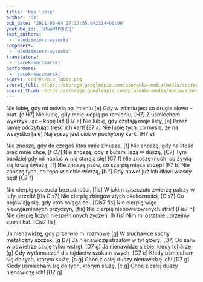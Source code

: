 ```yaml
---
title: 'Nie lubię'
author: 'DX'
pub_date: '2011-06-04 17:17:55.042314+00:00'
youtube_id: 'SMwaMTP8HSQ'
text_authors:
 - 'wlodzimierz-wysocki'
composers:
 - 'wlodzimierz-wysocki'
translators:
 - 'jacek-kaczmarski'
performers:
 - 'jacek-kaczmarski'
score1: scores/nie_lubie.png
score1_full: https://storage.googleapis.com/piosenka-media/media/scores/nie_lubie.png
score1_thumb: https://storage.googleapis.com/piosenka-media/media/scores/nie_lubie.png.180x0_q85_upscale.jpg
---
```


Nie lubię, gdy mi mówią po imieniu [e]
Gdy w zdaniu jest co drugie słowo – brat. [e H7]
Nie lubię, gdy mnie klepią po ramieniu, [H7]
Z uśmiechem wykrzykując – kopę lat! [H7 e]
Nie lubię, gdy czytają moje listy, [e]
Przez ramię odczytując treść ich kart! [E7 a]
Nie lubię tych, co myślą, że na wszystko [a e]
Najlepszy jest cios w pochylony kark. [H7 e]

Nie znoszę, gdy do czegoś ktoś mnie zmusza, [f]
Nie znoszę, gdy na litość brać mnie chce, [f C7]
Nie znoszę, gdy z butami lezą w duszę, [C7]
Tym bardziej gdy mi napluć w nią starają się! [C7 f]
Nie znoszę much, co żywią się krwią świeżą, [f]
Nie znoszę psów, co szarpią mięsa strzęp! [F7 b]
Nie znoszę tych, co tępo w siebie wierzą, [b f]
Gdy nawet już ich dławi własny pęd! [C7 f]

Nie cierpię poczucia bezradności, [fis]
W jakim zaszczute zwierzę patrzy w lufy strzelb! [fis Cis7]
Nie cierpię zbiegów złych okoliczności, [Cis7]
Co pojawiają się, gdy ktoś osiąga cel. [Cis7 fis]
Nie cierpię więc niewyjaśnionych przyczyn, [fis]
Nie cierpię niepowetowanych strat! [Fis7 h]
Nie cierpię liczyć niespełnionych życzeń, [h fis]
Nim mi ostatnie uprzejmy spełni kat. [Cis7 fis]

Ja nienawidzę, gdy przerwie mi rozmowę [g]
W słuchawce suchy metaliczny szczęk. [g D7]
Ja nienawidzę strzałów w tył głowy; [D7]
Do salw w powietrze czuję tylko wstręt. [D7 g]
Ja nienawidzę siebie, kiedy tchórzę, [g]
Gdy wytłumaczeń dla łajdactw szukam swych, [G7 c]
Kiedy uśmiecham się do tych, którym służę, [c g]
Choć z całej duszy nienawidzę ich! [D7 g]
Kiedy uśmiecham się do tych, którym służę, [c g]
Choć z całej duszy nienawidzę ich! [D7 g]